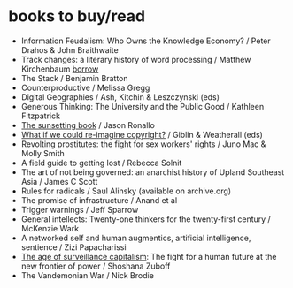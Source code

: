 # books to buy/read

* Information Feudalism: Who Owns the Knowledge Economy? / Peter Drahos & John Braithwaite
* Track changes: a literary history of word processing / Matthew Kirchenbaum [borrow](https://github.com/hughrun/autodidact/issues/1)
* The Stack / Benjamin Bratton
* Counterproductive / Melissa Gregg
* Digital Geographies / Ash, Kitchin & Leszczynski (eds)
* Generous Thinking: The University and the Public Good / Kathleen Fitzpatrick
* [The sunsetting book](https://ronallo.com/sunsetting-book/) / Jason Ronallo
* [What if we could re-imagine copyright?](http://press-files.anu.edu.au/downloads/press/n2190/pdf/book.pdf) / Giblin & Weatherall (eds)
* Revolting prostitutes: the fight for sex workers' rights / Juno Mac & Molly Smith
* A field guide to getting lost / Rebecca Solnit
* The art of not being governed: an anarchist history of Upland Southeast Asia / James C Scott
* Rules for radicals / Saul Alinsky (available on archive.org)
* The promise of infrastructure / Anand et al
* Trigger warnings / Jeff Sparrow
* General intellects: Twenty-one thinkers for the twenty-first century / McKenzie Wark
* A networked self and human augmentics, artificial intelligence, sentience / Zizi Papacharissi
* [The age of surveillance capitalism](https://www.publicaffairsbooks.com/titles/shoshana-zuboff/the-age-of-surveillance-capitalism/9781610395694/): The fight for a human future at the new frontier of power  / Shoshana Zuboff
* The Vandemonian War / Nick Brodie